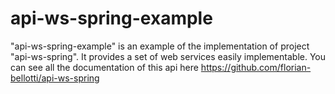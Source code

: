 # api-ws-spring-example

"api-ws-spring-example" is an example of the implementation of project "api-ws-spring".
It provides a set of web services easily implementable. 
You can see all the documentation of this api here https://github.com/florian-bellotti/api-ws-spring
